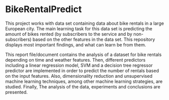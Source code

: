 # BikeRentalPredict

This project works with data set containing data about bike rentals in a large European city.
The main learning task for this data set is predicting the amount of bikes rented (by subscribers to the service and by non-subscribers) based on the other features in the data set. This repository displays most important findings, and what can learn be from them.

This report file/document contains the analysis of a dataset for bike rentals depending on time and weather features. Then, different predictors including a linear regression model, SVM and a decision tree regressor predictor are implemented in order to predict the number of rentals based on the input features. Also, dimensionality reduction and unsupervised machine learning techniques, among other machine learning strategies, are studied. Finally, The analysis of the data, experiments and conclusions are presented.
